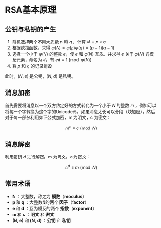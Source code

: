 # RSA基本原理

## 公钥与私钥的产生

1. 随机选择两个不同大质数 $p$ 和 $q$ ，计算 $N = p \times q$
2. 根据欧拉函数，求得 $\varphi (N) = \varphi (p)\varphi (q) = (p-1)(q-1)$
3. 选择一个小于 $\varphi (N)$ 的整数 $e$，使 $e$ 和 $\varphi (N)$ 互质。并求得 $e$ 关于 $\varphi (N)$ 的模反元素，命名为 $d$，有 $ed\equiv 1 \pmod {\varphi (N)}$
4. 将 $p$ 和 $q$ 的记录销毁

此时，$(N,e)$ 是公钥，$(N,d)$ 是私钥。

## 消息加密

首先需要将消息以一个双方约定好的方式转化为一个小于 $N$ 的整数 $m$ ，例如可以将每一个字转换为这个字的Unicode码。如果消息太长可以分段（块加密），然后对于每一部分利用如下公式加密，m 为明文，c 为密文：

$$
m^{e}\equiv c\pmod N
$$

## 消息解密

利用密钥 $d$ 进行解密，m 为明文，c 为密文：

$$
c^{d}\equiv m\pmod N
$$

## 常用术语

- **N** ：大整数，称之为 **模数**（**modulus**）
- **p** 和 **q** ：大整数N的两个 **因子**（**factor**）
- **e** 和 **d** ：互为模反的两个 **指数**（**exponent**）
- **m** 和 **c** ：**明文** 和 **密文**
- **(N, e)** 和 **(N, d)** ：**公钥** 和 **私钥**
